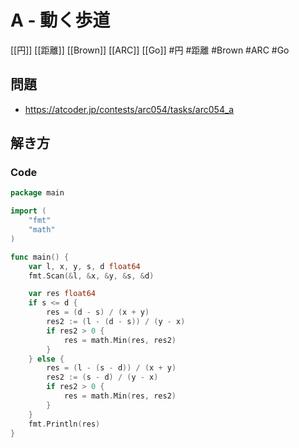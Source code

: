# A - 動く歩道
[[円]] [[距離]] [[Brown]] [[ARC]] [[Go]]
#円 #距離 #Brown #ARC #Go 

## 問題
- https://atcoder.jp/contests/arc054/tasks/arc054_a

## 解き方
### Code
```go
package main

import (
	"fmt"
	"math"
)

func main() {
	var l, x, y, s, d float64
	fmt.Scan(&l, &x, &y, &s, &d)

	var res float64
	if s <= d {
		res = (d - s) / (x + y)
		res2 := (l - (d - s)) / (y - x)
		if res2 > 0 {
			res = math.Min(res, res2)
		}
	} else {
		res = (l - (s - d)) / (x + y)
		res2 := (s - d) / (y - x)
		if res2 > 0 {
			res = math.Min(res, res2)
		}
	}
	fmt.Println(res)
}
```